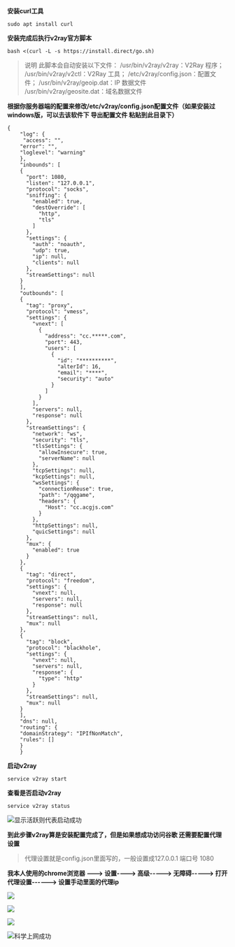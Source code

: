 

**安装curl工具**

`sudo apt install curl`

**安装完成后执行v2ray官方脚本**

`bash <(curl -L -s https://install.direct/go.sh)`

>说明
此脚本会自动安装以下文件：
/usr/bin/v2ray/v2ray：V2Ray 程序；
/usr/bin/v2ray/v2ctl：V2Ray 工具；
/etc/v2ray/config.json：配置文件；
/usr/bin/v2ray/geoip.dat：IP 数据文件
/usr/bin/v2ray/geosite.dat：域名数据文件

**根据你服务器端的配置来修改/etc/v2ray/config.json配置文件（如果安装过windows版，可以去该软件下 导出配置文件 粘贴到此目录下）**

```
{
    "log": {
     "access": "",
    "error": "",
    "loglevel": "warning"
    },
    "inbounds": [
    {
      "port": 1080,
      "listen": "127.0.0.1",
      "protocol": "socks",
      "sniffing": {
        "enabled": true,
        "destOverride": [
          "http",
          "tls"
        ]
      },
      "settings": {
        "auth": "noauth",
        "udp": true,
        "ip": null,
        "clients": null
      },
      "streamSettings": null
    }
    ],
    "outbounds": [
    {
      "tag": "proxy",
      "protocol": "vmess",
      "settings": {
        "vnext": [
          {
            "address": "cc.*****.com",
            "port": 443,
            "users": [
              {
                "id": "**********",
                "alterId": 16,
                "email": "****",
                "security": "auto"
              }
            ]
          }
        ],
        "servers": null,
        "response": null
      },
      "streamSettings": {
        "network": "ws",
        "security": "tls",
        "tlsSettings": {
          "allowInsecure": true,
          "serverName": null
        },
        "tcpSettings": null,
        "kcpSettings": null,
        "wsSettings": {
          "connectionReuse": true,
          "path": "/qqgame",
          "headers": {
            "Host": "cc.acgjs.com"
          }
        },
        "httpSettings": null,
        "quicSettings": null
      },
      "mux": {
        "enabled": true
      }
    },
    {
      "tag": "direct",
      "protocol": "freedom",
      "settings": {
        "vnext": null,
        "servers": null,
        "response": null
      },
      "streamSettings": null,
      "mux": null
    },
    {
      "tag": "block",
      "protocol": "blackhole",
      "settings": {
        "vnext": null,
        "servers": null,
        "response": {
          "type": "http"
        }
      },
      "streamSettings": null,
      "mux": null
    }
    ],
    "dns": null,
    "routing": {
    "domainStrategy": "IPIfNonMatch",
    "rules": []
    }
    }
```


**启动v2ray**

`service v2ray start`

**查看是否启动v2ray**

`service v2ray status`

![显示活跃则代表启动成功](https://upload-images.jianshu.io/upload_images/17680481-35a9468b777d2ab7.png?imageMogr2/auto-orient/strip%7CimageView2/2/w/1240)



**到此步骤v2ray算是安装配置完成了，但是如果想成功访问谷歌 还需要配置代理设置**

>代理设置就是config.json里面写的，一般设置成127.0.0.1 端口号 1080

**我本人使用的chrome浏览器 ---> 设置----> 高级-----> 无障碍-----> 打开代理设置------> 设置手动里面的代理ip**

![](https://upload-images.jianshu.io/upload_images/17680481-a3901a19b567f1ed.png?imageMogr2/auto-orient/strip%7CimageView2/2/w/1240)

![](https://upload-images.jianshu.io/upload_images/17680481-30c7c3ec77d0ecee.png?imageMogr2/auto-orient/strip%7CimageView2/2/w/1240)

![](https://upload-images.jianshu.io/upload_images/17680481-da1377a264c7b323.png?imageMogr2/auto-orient/strip%7CimageView2/2/w/1240)

![科学上网成功](https://upload-images.jianshu.io/upload_images/17680481-b11040a316b6f5b2.png?imageMogr2/auto-orient/strip%7CimageView2/2/w/1240)
